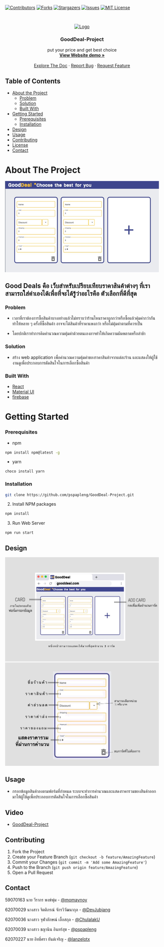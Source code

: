 <!--
*** Thanks for checking out this README Template. If you have a suggestion that would
*** make this better, please fork the repo and create a pull request or simply open
*** an issue with the tag "enhancement".
*** Thanks again! Now go create something AMAZING! :D
-->

<!-- PROJECT SHIELDS -->
<!--
*** I'm using markdown "reference style" links for readability.
*** Reference links are enclosed in brackets [ ] instead of parentheses ( ).
*** See the bottom of this document for the declaration of the reference variables
*** for contributors-url, forks-url, etc. This is an optional, concise syntax you may use.
*** https://www.markdownguide.org/basic-syntax/#reference-style-links
-->

[![Contributors][contributors-shield]][contributors-url]
[![Forks][forks-shield]][forks-url]
[![Stargazers][stars-shield]][stars-url]
[![Issues][issues-shield]][issues-url]
[![MIT License][license-shield]][license-url]

<!-- PROJECT LOGO -->
<br />
<p align="center">
  <a href="https://github.com/pspapleng/GoodDeal-Project">
    <img src="https://raw.githubusercontent.com/othneildrew/Best-README-Template/master/images/logo.png" alt="Logo" width="80" height="80">
  </a>

  <h3 align="center">GoodDeal-Project
</h3>

  <p align="center">
   put your price and get best choice 
    <br />
    <a href="https://psit-gooddeal.firebaseapp.com/"><strong>View Website demo »</strong></a>
    <br />
    <br />
    <a href="https://github.com/pspapleng/GoodDeal-Project">Explore The Doc</a>
    ·
    <a href="https://github.com/pspapleng/GoodDeal-Project/issues">Report Bug</a>
    ·
    <a href="https://github.com/pspapleng/GoodDeal-Project/issues">Request Feature</a>
  </p>
</p>

<!-- TABLE OF CONTENTS -->

## Table of Contents

- [About the Project](#about-the-project)
  - [Problem](#Problem)
  - [Solution](#Solution)
  - [Built With](#built-with)
- [Getting Started](#getting-started)
  - [Prerequisites](#prerequisites)
  - [Installation](#installation)
- [Design](#design)
- [Usage](#usage)
- [Contributing](#contributing)
- [License](#license)
- [Contact](#contact)

<!-- ABOUT THE PROJECT -->

# About The Project

[![Product Name Screen Shot][product-screenshot]](https://raw.githubusercontent.com/pspapleng/GoodDeal-Project/master/img/1576522078513.jpg)

## Good Deals คือ เว็บสำหรับเปรียบเทียบราคาสินค้าต่างๆ ที่เราสามารถใส่ค่าเองได้เพื่อที่จะได้รู้ว่าอะไรคือ ตัวเลือกที่ดีที่สุด

### Problem

- เวลาที่เราต้องการซื้อสินค้าบางอย่างแล้วไม่ทราบว่าร้านไหนราคาถูกกว่าหรือซื้อแล้วคุ้มค่ากว่ากัน ทำให้หลาย ๆ ครั้งที่ซื้อสินค้า อาจจะได้สินค้าที่ราคาแพงกว่า หรือไม่คุ้มค่าตามที่ควรเป็น

* โดยปกติเราทำการคิดคำนวณความคุ้มค่าด้วยตนเองอาจทำให้เกิดความผิดพลาดหรือล่าช้า

### Solution

- สร้าง web application เพื่อคำนวณความคุ้มค่าของราคาสินค้าจากแต่ละร้าน และแสดงให้ผู้ใช้งานดูเพื่อประกอบการตัดสินใจในการเลือกซื้อสินค้า

### Built With

- [React](https://reactjs.org/)
- [Material UI](https://material-ui.com/)
- [firebase](https://firebase.google.com/)

<!-- GETTING STARTED -->

# Getting Started

### Prerequisites

- npm

```sh
npm install npm@latest -g
```

- yarn

```sh
choco install yarn
```

### Installation


```sh
git clone https://github.com/pspapleng/GoodDeal-Project.git
```

2. Install NPM packages

```sh
npm install
```

3. Run Web Server

```sh
npm run start
```

<!-- USAGE EXAMPLES -->

## Design

[![Product Name Screen Shot][design-screenshot]](https://raw.githubusercontent.com/pspapleng/GoodDeal-Project/master/img/S__5062662.jpg)
[![Product Name Screen Shot][design-card-screenshot]](https://raw.githubusercontent.com/pspapleng/GoodDeal-Project/master/img/S__5062660.jpg)

## Usage

- กรอกข้อมูลสินค้าลงตามฟอร์มที่กำหนด ระบบจะทำการคำนวณและแสดงราคารวมของสินค้าออกมาให้ผู้ใช้ดูเพื่อประกอบการตัดสินใจในการเลือกซื้อสินค้า

<!-- Link youtube -->

## Video

- [GoodDeal-Project](https://www.youtube.com/watch?v=3QBNH6m6Ctc&feature=youtu.be)

<!-- CONTRIBUTING -->

## Contributing

1. Fork the Project
2. Create your Feature Branch (`git checkout -b feature/AmazingFeature`)
3. Commit your Changes (`git commit -m 'Add some AmazingFeature'`)
4. Push to the Branch (`git push origin feature/AmazingFeature`)
5. Open a Pull Request

<!-- LICENSE -->

<!-- CONTACT -->

## Contact

59070163 นาย วีรากร พงษ์พุ่ม - [@momaynoy](https://github.com/momaynoy)

62070029 นางสาว จิตติภรณ์ จักรวิวัฒนากุล - [@DevJubjang](https://github.com/DevJubjang)

62070036 นางสาว จุฬาลักษณ์ เอื้อสกุล - [@ChulalakU](https://github.com/ChulalakU)

62070039 นางสาว ชญานิน อินทร์สุข - [@pspapleng](https://github.com/pspapleng)

62070227 นาย อิทธิ์ศรา ยันต์เจริญ - [@lanzelotx](https://github.com/lanzelotx)

<!-- MARKDOWN LINKS & IMAGES -->
<!-- https://www.markdownguide.org/basic-syntax/#reference-style-links -->

[contributors-shield]: https://img.shields.io/github/contributors/pspapleng/GoodDeal-Project.svg?style=flat-square
[contributors-url]: https://github.com/pspapleng/GoodDeal-Project/graphs/contributors
[forks-shield]: https://img.shields.io/github/forks/pspapleng/GoodDeal-Project.svg?style=flat-square
[forks-url]: https://github.com/pspapleng/GoodDeal-Project/network/members
[stars-shield]: https://img.shields.io/github/stars/pspapleng/GoodDeal-Project.svg?style=flat-square
[stars-url]: https://github.com/pspapleng/GoodDeal-Project/stargazers
[issues-shield]: https://img.shields.io/github/issues/pspapleng/GoodDeal-Project.svg?style=flat-square
[issues-url]: https://github.com/pspapleng/GoodDeal-Project/issues
[license-shield]: https://img.shields.io/github/license/pspapleng/GoodDeal-Project.svg?style=flat-square
[license-url]: https://github.com/pspapleng/GoodDeal-Project/blob/master/LICENSE.txt
[linkedin-shield]: https://img.shields.io/badge/-LinkedIn-black.svg?style=flat-square&logo=linkedin&colorB=555
[linkedin-url]: https://linkedin.com/in/othneildrew
[product-screenshot]: https://raw.githubusercontent.com/pspapleng/GoodDeal-Project/master/img/1576522078513.jpg
[design-screenshot]: https://raw.githubusercontent.com/pspapleng/GoodDeal-Project/master/img/S__5062662.jpg
[design-card-screenshot]: https://raw.githubusercontent.com/pspapleng/GoodDeal-Project/master/img/S__5062660.jpg
